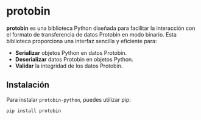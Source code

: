 # protobin

**protobin** es una biblioteca Python diseñada para facilitar la interacción con el formato de transferencia de datos Protobin en modo binario. Esta biblioteca proporciona una interfaz sencilla y eficiente para:

* **Serializar** objetos Python en datos Protobin.
* **Deserializar** datos Protobin en objetos Python.
* **Validar** la integridad de los datos Protobin.

## Instalación

Para instalar `protobin-python`, puedes utilizar pip:

```bash
pip install protobin